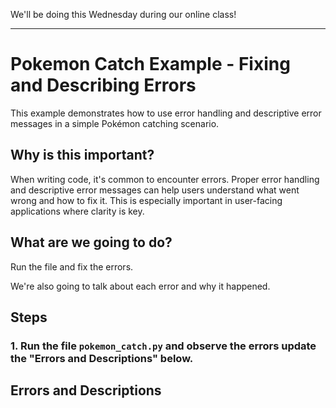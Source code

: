We'll be doing this Wednesday during our online class!

---

# Pokemon Catch Example - Fixing and Describing Errors

This example demonstrates how to use error handling and descriptive error messages in a simple Pokémon catching scenario.

## Why is this important?

When writing code, it's common to encounter errors. Proper error handling and descriptive error messages can help users understand what went wrong and how to fix it. This is especially important in user-facing applications where clarity is key.

## What are we going to do?

Run the file and fix the errors.

We're also going to talk about each error and why it happened.

## Steps

### 1. Run the file `pokemon_catch.py` and observe the errors update the "Errors and Descriptions" below.

## Errors and Descriptions
